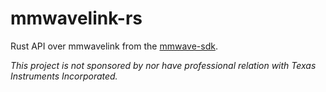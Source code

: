 # mmwavelink-rs

Rust API over mmwavelink from the [mmwave-sdk](https://www.ti.com/tool/MMWAVE-SDK). 

_This project is not sponsored by nor have professional relation with Texas Instruments Incorporated._
